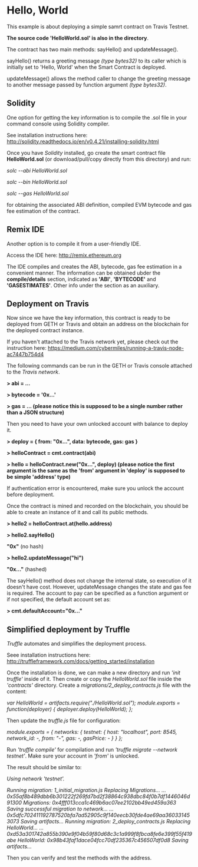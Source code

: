 # Hello, World

This example is about deploying a simple samrt contract on Travis Testnet.

**The source code 'HelloWorld.sol' is also in the directory**.

The contract has two main methods: sayHello() and updateMessage(). 

sayHello() returns a greeting message *(type bytes32)* to its caller which is initially set to 'Hello, World' when the Smart Contract is deployed.  

updateMessage() allows the method caller to change the greeting message to another message passed by function argument *(type bytes32)*.  

## Solidity

One option for getting the key information is to compile the .sol file in your command console using Solidity compiler.

See installation instructions here: <http://solidity.readthedocs.io/en/v0.4.21/installing-solidity.html>

Once you have *Solidity* installed, go create the smart contract file **HelloWorld.sol** (or download/pull/copy directly from this directory) and run:

  *solc --abi HelloWorld.sol*
  
  *solc --bin HelloWorld.sol*
  
  *solc --gas HelloWorld.sol*
  
for obtaining the associated ABI definition, compiled EVM bytecode and gas fee estimation of the contract.

## Remix IDE

Another option is to compile it from a user-friendly IDE.

Access the IDE here: <http://remix.ethereum.org>

The IDE compiles and creates the ABI, bytecode, gas fee estimation in a convenient manner. The information can be obtained ubder the **compile/details** section, indicated as **'ABI'**, **'BYTECODE'** and **'GASESTIMATES'**. Other info under the section as an auxiliary.

## Deployment on Travis 

Now since we have the key information, this contract is ready to be deployed from GETH or Travis and obtain an address on the blockchain for the deployed contract instance. 

If you haven't attached to the Travis network yet, please check out the instruction here: <https://medium.com/cybermiles/running-a-travis-node-ac7447b754d4>

The following commands can be run in the GETH or Travis console attached to the *Travis network*.

**> abi = ...**

**> bytecode = '0x...'**

**> gas = ... (please notice this is supposed to be a single number rather than a JSON structure)**

Then you need to have your own unlocked account with balance to deploy it.

**> deploy = { from: "0x...", data: bytecode, gas: gas }**

**> helloContract = cmt.contract(abi)**

**> hello = helloContract.new("0x...", deploy) (please notice the first argument is the same as the 'from' argument in 'deploy' is supposed to be simple 'address' type)**

If authentication error is encountered, make sure you unlock the account before deployment.

Once the contract is mined and recorded on the blockchain, you should be able to create an instance of it and call its public methods. 

**> hello2 = helloContract.at(hello.address)**

**> hello2.sayHello()**

**"0x"** (no hash)

**> hello2.updateMessage("hi")**

**"0x..."** (hashed)

The sayHello() method does not change the internal state, so execution of it doesn't have cost. However, updateMessage changes the state and gas fee is required. The account to pay can be specified as a function argument or if not specified, the default account set as: 

**> cmt.defaultAccount="0x..."**

## Simplified deployment by Truffle

*Truffle* automates and simplifies the deployment process. 

Seee installation instructions here: <http://truffleframework.com/docs/getting_started/installation>

Once the installation is done, we can make a new directory and run *'init truffle'* inside of it. Then create or copy the *HelloWorld.sol* file inside the *'contracts'* directory. Create a *migrations/2_deploy_contracts.js* file with the content:

*var HelloWorld = artifacts.require("./HelloWorld.sol");
module.exports = function(deployer) {
  deployer.deploy(HelloWorld);
};*

Then update the *truffle.js* file for configuration:

*module.exports = {*
 *networks: {
   testnet: {
     host: "localhost",
     port: 8545,
     network_id: -,
     from: "-",
     gas: -,
     gasPrice: -
   }
 }
};*

Run *'truffle compile'* for compilation and run *'truffle migrate --network testnet'*. Make sure your account in *'from'* is unlocked.

The result should be similar to:

*Using network 'testnet'.*

*Running migration: 1_initial_migration.js
  Replacing Migrations...
  ... 0x55af8b489dbb6b301222f269fd7bd2f38864c938dbc84f0b7df1446046d91300
  Migrations: 0x4fff013cca1c469b6ac07ee2102bb49ed459a363
Saving successful migration to network...
  ... 0x5dfc702411192787520bfa7ad52905c9f140eecb30fde4ae69aa360331453073
Saving artifacts...
Running migration: 2_deploy_contracts.js
  Replacing HelloWorld...
  ... 0xd53a301742a855b390e9f04b59f80d68c3c1a999f8fbca8fe6e399f55f419abe
  HelloWorld: 0x98b43faf1dace04fcc70df235367c456507df0d8
Saving artifacts...*

Then you can verify and test the methods with the address.



